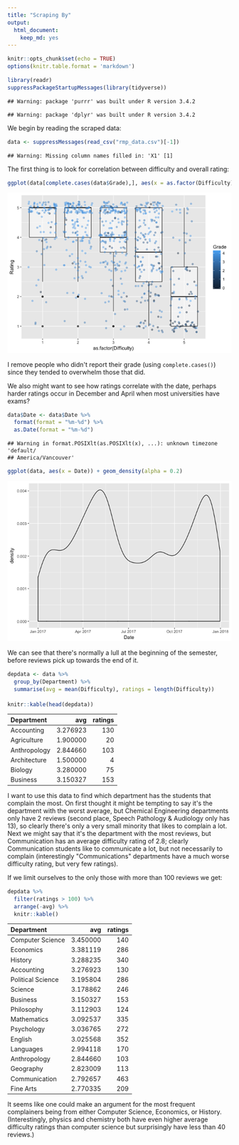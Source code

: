 ```yaml
---
title: "Scraping By"
output: 
  html_document: 
    keep_md: yes
---
```



```r
knitr::opts_chunk$set(echo = TRUE)
options(knitr.table.format = 'markdown')
```


```r
library(readr)
suppressPackageStartupMessages(library(tidyverse))
```

```
## Warning: package 'purrr' was built under R version 3.4.2
```

```
## Warning: package 'dplyr' was built under R version 3.4.2
```

We begin by reading the scraped data:


```r
data <- suppressMessages(read_csv("rmp_data.csv")[-1])
```

```
## Warning: Missing column names filled in: 'X1' [1]
```

The first thing is to look for correlation between difficulty and overall rating:


```r
ggplot(data[complete.cases(data$Grade),], aes(x = as.factor(Difficulty), y = Rating)) + geom_boxplot(alpha = 0.5) + geom_jitter(aes(colour = Grade), alpha = 0.4)
```

![](ScrapingBy_files/figure-html/unnamed-chunk-3-1.png)<!-- -->

I remove people who didn't report their grade (using `complete.cases()`) since they tended to overwhelm those that did. 

We also might want to see how ratings correlate with the date, perhaps harder ratings occur in December and April when most universities have exams?


```r
data$Date <- data$Date %>% 
  format(format = "%m-%d") %>% 
  as.Date(format = "%m-%d")
```

```
## Warning in format.POSIXlt(as.POSIXlt(x), ...): unknown timezone 'default/
## America/Vancouver'
```

```r
ggplot(data, aes(x = Date)) + geom_density(alpha = 0.2)
```

![](ScrapingBy_files/figure-html/unnamed-chunk-4-1.png)<!-- -->

We can see that there's normally a lull at the beginning of the semester, before reviews pick up towards the end of it.



```r
depdata <- data %>% 
  group_by(Department) %>% 
  summarise(avg = mean(Difficulty), ratings = length(Difficulty))

knitr::kable(head(depdata))
```



|Department   |      avg| ratings|
|:------------|--------:|-------:|
|Accounting   | 3.276923|     130|
|Agriculture  | 1.900000|      20|
|Anthropology | 2.844660|     103|
|Architecture | 1.500000|       4|
|Biology      | 3.280000|      75|
|Business     | 3.150327|     153|

I want to use this data to find which department has the students that complain the most. On first thought it might be tempting to say it's the department with the worst average, but Chemical Engineering departments only have 2 reviews (second place, Speech Pathology & Audiology only has 13), so clearly there's only a very small minority that likes to complain a lot. Next we might say that it's the department with the most reviews, but Communication has an average difficulty rating of 2.8; clearly Communication students like to communicate a lot, but not necessarily to complain (interestingly "Communications" departments have a much worse difficulty rating, but very few ratings).

If we limit ourselves to the only those with more than 100 reviews we get: 


```r
depdata %>% 
  filter(ratings > 100) %>% 
  arrange(-avg) %>% 
  knitr::kable()
```



|Department        |      avg| ratings|
|:-----------------|--------:|-------:|
|Computer Science  | 3.450000|     140|
|Economics         | 3.381119|     286|
|History           | 3.288235|     340|
|Accounting        | 3.276923|     130|
|Political Science | 3.195804|     286|
|Science           | 3.178862|     246|
|Business          | 3.150327|     153|
|Philosophy        | 3.112903|     124|
|Mathematics       | 3.092537|     335|
|Psychology        | 3.036765|     272|
|English           | 3.025568|     352|
|Languages         | 2.994118|     170|
|Anthropology      | 2.844660|     103|
|Geography         | 2.823009|     113|
|Communication     | 2.792657|     463|
|Fine Arts         | 2.770335|     209|

It seems like one could make an argument for the most frequent complainers being from either Computer Science, Economics, or History. (Interestingly, physics and chemistry both have even higher average difficulty ratings than computer science but surprisingly have less than 40 reviews.)
